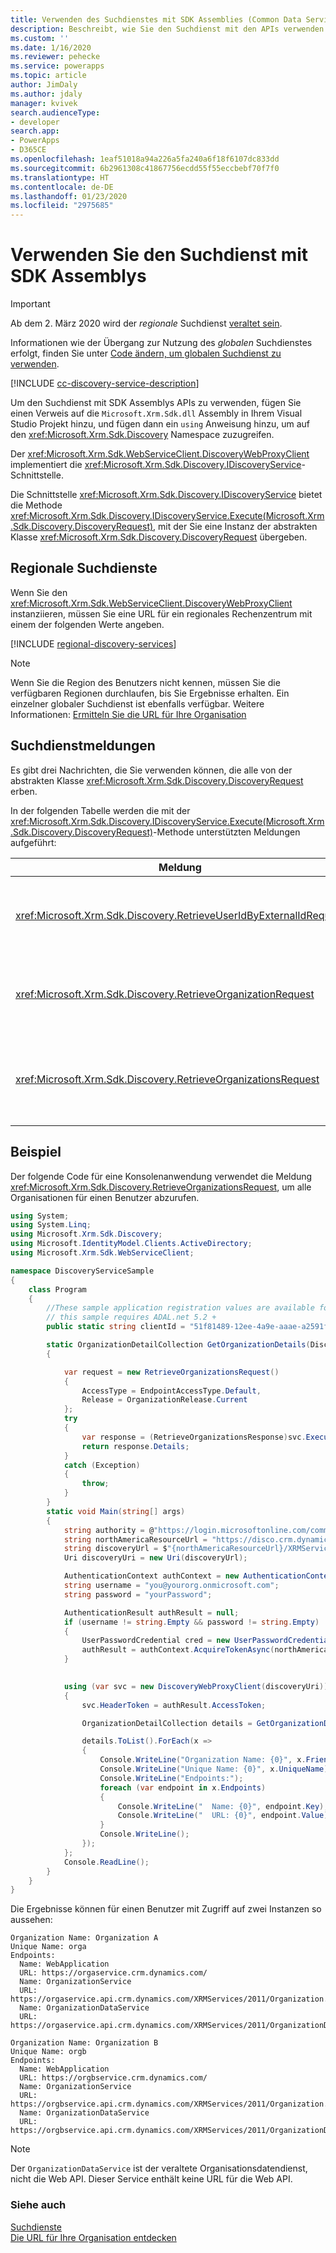 ```yaml
---
title: Verwenden des Suchdienstes mit SDK Assemblies (Common Data Service) | Microsoft-Dokumentation
description: Beschreibt, wie Sie den Suchdienst mit den APIs verwenden können, die in SDK-Assemblies enthalten sind.
ms.custom: ''
ms.date: 1/16/2020
ms.reviewer: pehecke
ms.service: powerapps
ms.topic: article
author: JimDaly
ms.author: jdaly
manager: kvivek
search.audienceType:
- developer
search.app:
- PowerApps
- D365CE
ms.openlocfilehash: 1eaf51018a94a226a5fa240a6f18f6107dc833dd
ms.sourcegitcommit: 6b2961308c41867756ecdd55f55eccbebf70f7f0
ms.translationtype: HT
ms.contentlocale: de-DE
ms.lasthandoff: 01/23/2020
ms.locfileid: "2975685"
---
```

# <a name="use-the-discovery-service-with-the-sdk-assemblies"></a>Verwenden Sie den Suchdienst mit SDK Assemblys

> [!IMPORTANT]
> Ab dem 2. März 2020 wird der *regionale* Suchdienst [veraltet sein](/power-platform/important-changes-coming#regional-discovery-service-is-deprecated).
> 
> Informationen wie der Übergang zur Nutzung des *globalen* Suchdienstes erfolgt, finden Sie unter [Code ändern, um globalen Suchdienst zu verwenden](../webapi/discovery-orgsdk-to-webapi.md).

[!INCLUDE [cc-discovery-service-description](../includes/cc-discovery-service-description.md)]

Um den Suchdienst mit SDK Assemblys APIs zu verwenden, fügen Sie einen Verweis auf die `Microsoft.Xrm.Sdk.dll` Assembly in Ihrem Visual Studio Projekt hinzu, und fügen dann ein `using` Anweisung hinzu, um auf den <xref:Microsoft.Xrm.Sdk.Discovery> Namespace zuzugreifen.

Der <xref:Microsoft.Xrm.Sdk.WebServiceClient.DiscoveryWebProxyClient> implementiert die <xref:Microsoft.Xrm.Sdk.Discovery.IDiscoveryService>-Schnittstelle.

Die Schnittstelle <xref:Microsoft.Xrm.Sdk.Discovery.IDiscoveryService> bietet die Methode <xref:Microsoft.Xrm.Sdk.Discovery.IDiscoveryService.Execute(Microsoft.Xrm.Sdk.Discovery.DiscoveryRequest)>, mit der Sie eine Instanz der abstrakten Klasse <xref:Microsoft.Xrm.Sdk.Discovery.DiscoveryRequest> übergeben.

## <a name="regional-discovery-services"></a>Regionale Suchdienste

Wenn Sie den <xref:Microsoft.Xrm.Sdk.WebServiceClient.DiscoveryWebProxyClient> instanziieren, müssen Sie eine URL für ein regionales Rechenzentrum mit einem der folgenden Werte angeben.

[!INCLUDE [regional-discovery-services](../../../includes/regional-discovery-services.md)]

> [!NOTE]
> Wenn Sie die Region des Benutzers nicht kennen, müssen Sie die verfügbaren Regionen durchlaufen, bis Sie Ergebnisse erhalten. Ein einzelner globaler Suchdienst ist ebenfalls verfügbar. Weitere Informationen: [Ermitteln Sie die URL für Ihre Organisation](../webapi/discover-url-organization-web-api.md)

## <a name="discovery-service-messages"></a>Suchdienstmeldungen

Es gibt drei Nachrichten, die Sie verwenden können, die alle von der abstrakten Klasse <xref:Microsoft.Xrm.Sdk.Discovery.DiscoveryRequest> erben.

 In der folgenden Tabelle werden die mit der <xref:Microsoft.Xrm.Sdk.Discovery.IDiscoveryService.Execute(Microsoft.Xrm.Sdk.Discovery.DiscoveryRequest)>-Methode unterstützten Meldungen aufgeführt:  
  
|Meldung|Beschreibung|  
|-------------|-----------------|  
|<xref:Microsoft.Xrm.Sdk.Discovery.RetrieveUserIdByExternalIdRequest>|Ruft die ID eines angemeldeten Benutzers in Common Data Service ab|  
|<xref:Microsoft.Xrm.Sdk.Discovery.RetrieveOrganizationRequest>|Ruft Informationen zu einer einzelnen Organisation ab.|  
|<xref:Microsoft.Xrm.Sdk.Discovery.RetrieveOrganizationsRequest>|Ruft Informationen zu allen Organisationen ab, zu denen der Benutzer gehört.|  

## <a name="example"></a>Beispiel

Der folgende Code für eine Konsolenanwendung verwendet die Meldung <xref:Microsoft.Xrm.Sdk.Discovery.RetrieveOrganizationsRequest>, um alle Organisationen für einen Benutzer abzurufen.

```csharp
using System;
using System.Linq;
using Microsoft.Xrm.Sdk.Discovery;
using Microsoft.IdentityModel.Clients.ActiveDirectory;
using Microsoft.Xrm.Sdk.WebServiceClient;

namespace DiscoveryServiceSample
{
    class Program
    {
        //These sample application registration values are available for all online instances.
        // this sample requires ADAL.net 5.2 + 
        public static string clientId = "51f81489-12ee-4a9e-aaae-a2591f45987d";

        static OrganizationDetailCollection GetOrganizationDetails(DiscoveryWebProxyClient svc)
        {

            var request = new RetrieveOrganizationsRequest()
            {
                AccessType = EndpointAccessType.Default,
                Release = OrganizationRelease.Current
            };
            try
            {
                var response = (RetrieveOrganizationsResponse)svc.Execute(request);
                return response.Details;
            }
            catch (Exception)
            {
                throw;
            }
        }
        static void Main(string[] args)
        {
            string authority = @"https://login.microsoftonline.com/common";
            string northAmericaResourceUrl = "https://disco.crm.dynamics.com";
            string discoveryUrl = $"{northAmericaResourceUrl}/XRMServices/2011/Discovery.svc/web";
            Uri discoveryUri = new Uri(discoveryUrl);

            AuthenticationContext authContext = new AuthenticationContext(authority, false);
            string username = "you@yourorg.onmicrosoft.com";
            string password = "yourPassword"; 

            AuthenticationResult authResult = null;
            if (username != string.Empty && password != string.Empty)
            {
                UserPasswordCredential cred = new UserPasswordCredential(username, password);
                authResult = authContext.AcquireTokenAsync(northAmericaResourceUrl, clientId, cred).Result;
            }

           
            using (var svc = new DiscoveryWebProxyClient(discoveryUri))
            {
                svc.HeaderToken = authResult.AccessToken;

                OrganizationDetailCollection details = GetOrganizationDetails(svc);

                details.ToList().ForEach(x =>
                {
                    Console.WriteLine("Organization Name: {0}", x.FriendlyName);
                    Console.WriteLine("Unique Name: {0}", x.UniqueName);
                    Console.WriteLine("Endpoints:");
                    foreach (var endpoint in x.Endpoints)
                    {
                        Console.WriteLine("  Name: {0}", endpoint.Key);
                        Console.WriteLine("  URL: {0}", endpoint.Value);
                    }
                    Console.WriteLine();
                });
            };
            Console.ReadLine();
        }
    }
}

```

Die Ergebnisse können für einen Benutzer mit Zugriff auf zwei Instanzen so aussehen:

```
Organization Name: Organization A
Unique Name: orga
Endpoints:
  Name: WebApplication
  URL: https://orgaservice.crm.dynamics.com/
  Name: OrganizationService
  URL: https://orgaservice.api.crm.dynamics.com/XRMServices/2011/Organization.svc
  Name: OrganizationDataService
  URL: https://orgaservice.api.crm.dynamics.com/XRMServices/2011/OrganizationData.svc

Organization Name: Organization B
Unique Name: orgb
Endpoints:
  Name: WebApplication
  URL: https://orgbservice.crm.dynamics.com/
  Name: OrganizationService
  URL: https://orgbservice.api.crm.dynamics.com/XRMServices/2011/Organization.svc
  Name: OrganizationDataService
  URL: https://orgbservice.api.crm.dynamics.com/XRMServices/2011/OrganizationData.svc
```

> [!NOTE]
> Der `OrganizationDataService` ist der veraltete Organisationsdatendienst, nicht die Web API. Dieser Service enthält keine URL für die Web API.


### <a name="see-also"></a>Siehe auch

[Suchdienste](../discovery-service.md)<br />
[Die URL für Ihre Organisation entdecken](../webapi/discover-url-organization-web-api.md)
